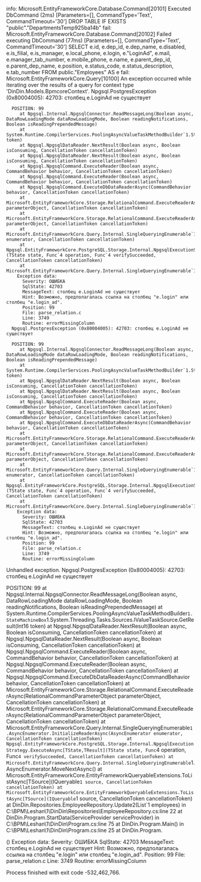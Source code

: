 info: Microsoft.EntityFrameworkCore.Database.Command[20101]
      Executed DbCommand (2ms) [Parameters=[], CommandType='Text', CommandTimeout='30']
      DROP TABLE IF EXISTS "public"."DepartmentsTemp925ba14b"
fail: Microsoft.EntityFrameworkCore.Database.Command[20102]
      Failed executing DbCommand (77ms) [Parameters=[], CommandType='Text', CommandTimeout='30']
      SELECT e.id, e.dep_id, e.dep_name, e.disabled, e.is_filial, e.is_manager, e.local_phone, e.login, e."LoginAd", e.mail, e.manager_tab_number, e.mobile_phone, e.name, e.parent_dep_id, e.parent_dep_name, e.position, e.status_code, e.status_description, e.tab_number
      FROM public."Employees" AS e
fail: Microsoft.EntityFrameworkCore.Query[10100]
      An exception occurred while iterating over the results of a query for context type 'DinDin.Models.BpmcoreContext'.
      Npgsql.PostgresException (0x80004005): 42703: столбец e.LoginAd не существует

      POSITION: 99
         at Npgsql.Internal.NpgsqlConnector.ReadMessageLong(Boolean async, DataRowLoadingMode dataRowLoadingMode, Boolean readingNotifications, Boolean isReadingPrependedMessage)
         at System.Runtime.CompilerServices.PoolingAsyncValueTaskMethodBuilder`1.StateMachineBox`1.System.Threading.Tasks.Sources.IValueTaskSource<TResult>.GetResult(Int16 token)
         at Npgsql.NpgsqlDataReader.NextResult(Boolean async, Boolean isConsuming, CancellationToken cancellationToken)
         at Npgsql.NpgsqlDataReader.NextResult(Boolean async, Boolean isConsuming, CancellationToken cancellationToken)
         at Npgsql.NpgsqlCommand.ExecuteReader(Boolean async, CommandBehavior behavior, CancellationToken cancellationToken)
         at Npgsql.NpgsqlCommand.ExecuteReader(Boolean async, CommandBehavior behavior, CancellationToken cancellationToken)
         at Npgsql.NpgsqlCommand.ExecuteDbDataReaderAsync(CommandBehavior behavior, CancellationToken cancellationToken)
         at Microsoft.EntityFrameworkCore.Storage.RelationalCommand.ExecuteReaderAsync(RelationalCommandParameterObject parameterObject, CancellationToken cancellationToken)
         at Microsoft.EntityFrameworkCore.Storage.RelationalCommand.ExecuteReaderAsync(RelationalCommandParameterObject parameterObject, CancellationToken cancellationToken)
         at Microsoft.EntityFrameworkCore.Query.Internal.SingleQueryingEnumerable`1.AsyncEnumerator.InitializeReaderAsync(AsyncEnumerator enumerator, CancellationToken cancellationToken)  
         at Npgsql.EntityFrameworkCore.PostgreSQL.Storage.Internal.NpgsqlExecutionStrategy.ExecuteAsync[TState,TResult](TState state, Func`4 operation, Func`4 verifySucceeded, CancellationToken cancellationToken)
         at Microsoft.EntityFrameworkCore.Query.Internal.SingleQueryingEnumerable`1.AsyncEnumerator.MoveNextAsync()
        Exception data:
          Severity: ОШИБКА
          SqlState: 42703
          MessageText: столбец e.LoginAd не существует
          Hint: Возможно, предполагалась ссылка на столбец "e.login" или столбец "e.login_ad".
          Position: 99
          File: parse_relation.c
          Line: 3749
          Routine: errorMissingColumn
      Npgsql.PostgresException (0x80004005): 42703: столбец e.LoginAd не существует

      POSITION: 99
         at Npgsql.Internal.NpgsqlConnector.ReadMessageLong(Boolean async, DataRowLoadingMode dataRowLoadingMode, Boolean readingNotifications, Boolean isReadingPrependedMessage)
         at System.Runtime.CompilerServices.PoolingAsyncValueTaskMethodBuilder`1.StateMachineBox`1.System.Threading.Tasks.Sources.IValueTaskSource<TResult>.GetResult(Int16 token)
         at Npgsql.NpgsqlDataReader.NextResult(Boolean async, Boolean isConsuming, CancellationToken cancellationToken)
         at Npgsql.NpgsqlDataReader.NextResult(Boolean async, Boolean isConsuming, CancellationToken cancellationToken)
         at Npgsql.NpgsqlCommand.ExecuteReader(Boolean async, CommandBehavior behavior, CancellationToken cancellationToken)
         at Npgsql.NpgsqlCommand.ExecuteReader(Boolean async, CommandBehavior behavior, CancellationToken cancellationToken)
         at Npgsql.NpgsqlCommand.ExecuteDbDataReaderAsync(CommandBehavior behavior, CancellationToken cancellationToken)
         at Microsoft.EntityFrameworkCore.Storage.RelationalCommand.ExecuteReaderAsync(RelationalCommandParameterObject parameterObject, CancellationToken cancellationToken)
         at Microsoft.EntityFrameworkCore.Storage.RelationalCommand.ExecuteReaderAsync(RelationalCommandParameterObject parameterObject, CancellationToken cancellationToken)
         at Microsoft.EntityFrameworkCore.Query.Internal.SingleQueryingEnumerable`1.AsyncEnumerator.InitializeReaderAsync(AsyncEnumerator enumerator, CancellationToken cancellationToken)  
         at Npgsql.EntityFrameworkCore.PostgreSQL.Storage.Internal.NpgsqlExecutionStrategy.ExecuteAsync[TState,TResult](TState state, Func`4 operation, Func`4 verifySucceeded, CancellationToken cancellationToken)
         at Microsoft.EntityFrameworkCore.Query.Internal.SingleQueryingEnumerable`1.AsyncEnumerator.MoveNextAsync()
        Exception data:
          Severity: ОШИБКА
          SqlState: 42703
          MessageText: столбец e.LoginAd не существует
          Hint: Возможно, предполагалась ссылка на столбец "e.login" или столбец "e.login_ad".
          Position: 99
          File: parse_relation.c
          Line: 3749
          Routine: errorMissingColumn
Unhandled exception. Npgsql.PostgresException (0x80004005): 42703: столбец e.LoginAd не существует

POSITION: 99
   at Npgsql.Internal.NpgsqlConnector.ReadMessageLong(Boolean async, DataRowLoadingMode dataRowLoadingMode, Boolean readingNotifications, Boolean isReadingPrependedMessage)
   at System.Runtime.CompilerServices.PoolingAsyncValueTaskMethodBuilder`1.StateMachineBox`1.System.Threading.Tasks.Sources.IValueTaskSource<TResult>.GetResult(Int16 token)
   at Npgsql.NpgsqlDataReader.NextResult(Boolean async, Boolean isConsuming, CancellationToken cancellationToken)
   at Npgsql.NpgsqlDataReader.NextResult(Boolean async, Boolean isConsuming, CancellationToken cancellationToken)
   at Npgsql.NpgsqlCommand.ExecuteReader(Boolean async, CommandBehavior behavior, CancellationToken cancellationToken)
   at Npgsql.NpgsqlCommand.ExecuteReader(Boolean async, CommandBehavior behavior, CancellationToken cancellationToken)
   at Npgsql.NpgsqlCommand.ExecuteDbDataReaderAsync(CommandBehavior behavior, CancellationToken cancellationToken)
   at Microsoft.EntityFrameworkCore.Storage.RelationalCommand.ExecuteReaderAsync(RelationalCommandParameterObject parameterObject, CancellationToken cancellationToken)
   at Microsoft.EntityFrameworkCore.Storage.RelationalCommand.ExecuteReaderAsync(RelationalCommandParameterObject parameterObject, CancellationToken cancellationToken)
   at Microsoft.EntityFrameworkCore.Query.Internal.SingleQueryingEnumerable`1.AsyncEnumerator.InitializeReaderAsync(AsyncEnumerator enumerator, CancellationToken cancellationToken)        
   at Npgsql.EntityFrameworkCore.PostgreSQL.Storage.Internal.NpgsqlExecutionStrategy.ExecuteAsync[TState,TResult](TState state, Func`4 operation, Func`4 verifySucceeded, CancellationToken cancellationToken)
   at Microsoft.EntityFrameworkCore.Query.Internal.SingleQueryingEnumerable`1.AsyncEnumerator.MoveNextAsync()
   at Microsoft.EntityFrameworkCore.EntityFrameworkQueryableExtensions.ToListAsync[TSource](IQueryable`1 source, CancellationToken cancellationToken)
   at Microsoft.EntityFrameworkCore.EntityFrameworkQueryableExtensions.ToListAsync[TSource](IQueryable`1 source, CancellationToken cancellationToken)
   at DinDin.Repositories.EmployeeRepository.Update2(List`1 employees) in C:\BPM\Leshan\1\DinDin\Repositories\EmployeeRepository.cs:line 22
   at DinDin.Program.StartData(ServiceProvider serviceProvider) in C:\BPM\Leshan\1\DinDin\Program.cs:line 75
   at DinDin.Program.Main() in C:\BPM\Leshan\1\DinDin\Program.cs:line 25
   at DinDin.Program.<Main>()
  Exception data:
    Severity: ОШИБКА
    SqlState: 42703
    MessageText: столбец e.LoginAd не существует
    Hint: Возможно, предполагалась ссылка на столбец "e.login" или столбец "e.login_ad".
    Position: 99
    File: parse_relation.c
    Line: 3749
    Routine: errorMissingColumn

Process finished with exit code -532,462,766.

